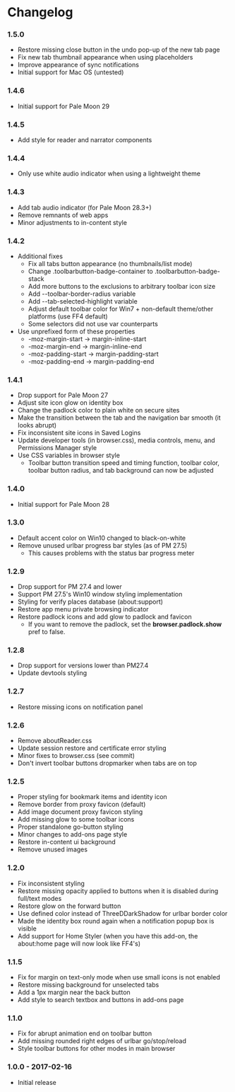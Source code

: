 # Changelog

### 1.5.0
- Restore missing close button in the undo pop-up of the new tab page
- Fix new tab thumbnail appearance when using placeholders
- Improve appearance of sync notifications
- Initial support for Mac OS (untested)

### 1.4.6
- Initial support for Pale Moon 29

### 1.4.5
- Add style for reader and narrator components

### 1.4.4
- Only use white audio indicator when using a lightweight theme

### 1.4.3
- Add tab audio indicator (for Pale Moon 28.3+)
- Remove remnants of web apps
- Minor adjustments to in-content style

### 1.4.2
- Additional fixes
	- Fix all tabs button appearance (no thumbnails/list mode)
	- Change .toolbarbutton-badge-container to .toolbarbutton-badge-stack
	- Add more buttons to the exclusions to arbitrary toolbar icon size
	- Add --toolbar-border-radius variable
	- Add --tab-selected-highlight variable
	- Adjust default toolbar color for Win7 + non-default theme/other platforms (use FF4 default)
	- Some selectors did not use var counterparts
- Use unprefixed form of these properties
	- -moz-margin-start -> margin-inline-start
	- -moz-margin-end -> margin-inline-end
	- -moz-padding-start -> margin-padding-start
	- -moz-padding-end -> margin-padding-end

### 1.4.1
- Drop support for Pale Moon 27
- Adjust site icon glow on identity box
- Change the padlock color to plain white on secure sites
- Make the transition between the tab and the navigation bar smooth (it looks abrupt)
- Fix inconsistent site icons in Saved Logins
- Update developer tools (in browser.css), media controls, menu, and Permissions Manager style
- Use CSS variables in browser style
  - Toolbar button transition speed and timing function, toolbar color, toolbar button radius, and tab background can now be adjusted

### 1.4.0
- Initial support for Pale Moon 28

### 1.3.0
- Default accent color on Win10 changed to black-on-white
- Remove unused urlbar progress bar styles (as of PM 27.5)
  - This causes problems with the status bar progress meter

### 1.2.9
- Drop support for PM 27.4 and lower
- Support PM 27.5's Win10 window styling implementation
- Styling for verify places database (about:support)
- Restore app menu private browsing indicator
- Restore padlock icons and add glow to padlock and favicon
  - If you want to remove the padlock, set the **browser.padlock.show** pref to false.

### 1.2.8
- Drop support for versions lower than PM27.4
- Update devtools styling

### 1.2.7
- Restore missing icons on notification panel

### 1.2.6
- Remove aboutReader.css
- Update session restore and certificate error styling
- Minor fixes to browser.css (see commit)
- Don't invert toolbar buttons dropmarker when tabs are on top

### 1.2.5
- Proper styling for bookmark items and identity icon
- Remove border from proxy favicon (default)
- Add image document proxy favicon styling
- Add missing glow to some toolbar icons
- Proper standalone go-button styling
- Minor changes to add-ons page style
- Restore in-content ui background
- Remove unused images
	
### 1.2.0
- Fix inconsistent styling
- Restore missing opacity applied to buttons when it is disabled during full/text modes
- Restore glow on the forward button
- Use defined color instead of ThreeDDarkShadow for urlbar border color
- Made the identity box round again when a notification popup box is visible
- Add support for Home Styler (when you have this add-on, the about:home page will now look like FF4's)

### 1.1.5
- Fix for margin on text-only mode when use small icons is not enabled
- Restore missing background for unselected tabs
- Add a 1px margin near the back button
- Add style to search textbox and buttons in add-ons page

### 1.1.0
- Fix for abrupt animation end on toolbar button
- Add missing rounded right edges of urlbar go/stop/reload
- Style toolbar buttons for other modes in main browser

### 1.0.0 - 2017-02-16
- Initial release